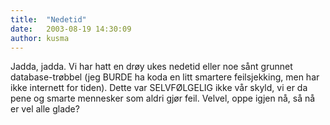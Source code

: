 ```yaml
---
title:  "Nedetid"
date:   2003-08-19 14:30:09
author: kusma
---
```

Jadda, jadda. Vi har hatt en drøy ukes nedetid eller noe sånt grunnet
database-trøbbel (jeg BURDE ha koda en litt smartere feilsjekking, men
har ikke internett for tiden). Dette var SELVFØLGELIG ikke vår skyld, vi
er da pene og smarte mennesker som aldri gjør feil. Velvel, oppe igjen
nå, så nå er vel alle glade?

